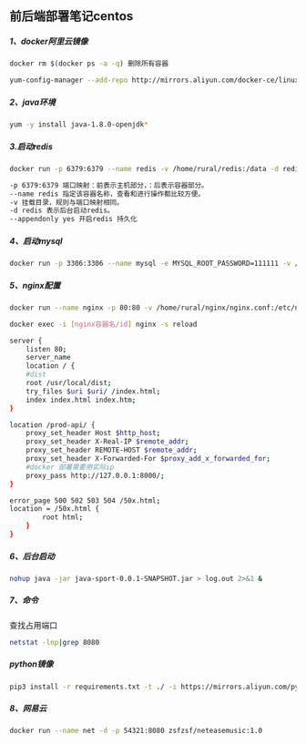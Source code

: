 ## 前后端部署笔记centos

##### 1、docker阿里云镜像

```bash
docker rm $(docker ps -a -q) 删除所有容器
```

```bash
yum-config-manager --add-repo http://mirrors.aliyun.com/docker-ce/linux/centos/docker-ce.repo
```

##### 2、java环境

```bash
yum -y install java-1.8.0-openjdk*
```

##### 3.启动redis

```bash
docker run -p 6379:6379 --name redis -v /home/rural/redis:/data -d redis:5.0 --appendonly yes 

-p 6379:6379 端口映射：前表示主机部分，：后表示容器部分。
--name redis 指定该容器名称，查看和进行操作都比较方便。
-v 挂载目录，规则与端口映射相同。
-d redis 表示后台启动redis。
--appendonly yes 开启redis 持久化
```

##### 4、启动mysql

```bash
docker run -p 3306:3306 --name mysql -e MYSQL_ROOT_PASSWORD=111111 -v /home/rural/mysql/data:/var/lib/mysql -v /home/rural/mysql/log:/etc/log/mysql -d mysql:5.7
```

##### 5、nginx配置

```bash
docker run --name nginx -p 80:80 -v /home/rural/nginx/nginx.conf:/etc/nginx/nginx.conf -v /home/rural/dist:/usr/local/dist -d nginx

```

```bash
docker exec -i [nginx容器名/id] nginx -s reload
```

```bash
server {
	listen 80;
	server_name 
	location / {
	#dist
	root /usr/local/dist;
	try_files $uri $uri/ /index.html;
	index index.html index.htm;
}

location /prod-api/ {
	proxy_set_header Host $http_host;
	proxy_set_header X-Real-IP $remote_addr;
	proxy_set_header REMOTE-HOST $remote_addr;
	proxy_set_header X-Forwarded-For $proxy_add_x_forwarded_for;
	#docker 部署需要用实际ip
	proxy_pass http://127.0.0.1:8000/;
}

error_page 500 502 503 504 /50x.html;
location = /50x.html {
		root html;
	}
}
```



##### 6、后台启动

```bash
nohup java -jar java-sport-0.0.1-SNAPSHOT.jar > log.out 2>&1 &
```

##### 7、命令

查找占用端口

```bash
netstat -lnp|grep 8080 
```

##### python镜像

```bash
pip3 install -r requirements.txt -t ./ -i https://mirrors.aliyun.com/pypi/simple
```

##### 8、网易云

```bash
docker run --name net -d -p 54321:8080 zsfzsf/neteasemusic:1.0
```

